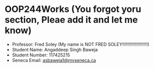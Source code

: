 # OOP244Works  (You forgot yoru section, Pleae add it and let me know)
- Professor: Fred Soley  (My name is NOT FRED SOLEY!!!!!!!!!!!!!!!!!!!!)
- Student Name: Angaddeep Singh Baweja
- Student Number: 117425215
- Seneca Email: asbaweja1@myseneca.ca
